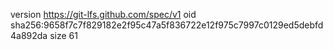 version https://git-lfs.github.com/spec/v1
oid sha256:9658f7c7f829182e2f95c47a5f836722e12f975c7997c0129ed5debfd4a892da
size 61
